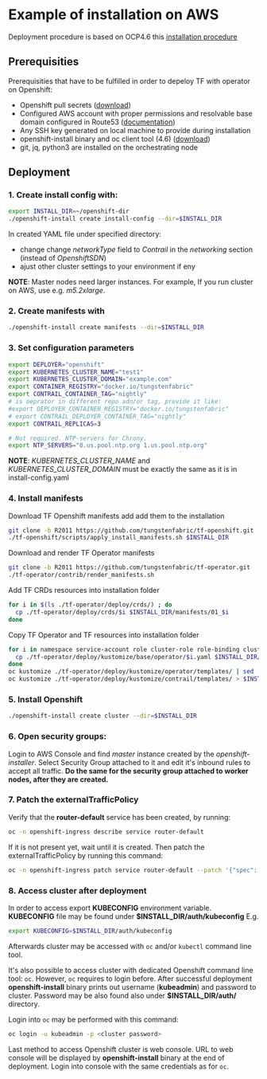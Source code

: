 
# Example of installation on AWS

Deployment procedure is based on OCP4.6 this [installation procedure](https://docs.openshift.com/container-platform/4.6/installing/installing_aws/installing-aws-customizations.html)

## Prerequisities
Prerequisities that have to be fulfilled in order to depeloy TF with operator on Openshift:
* Openshift pull secrets ([download](https://cloud.redhat.com/openshift/install/pull-secret))
* Configured AWS account with proper permissions and resolvable base domain configured in Route53 ([documentation](https://docs.openshift.com/container-platform/4.6/installing/installing_aws/installing-aws-account.html#installing-aws-account))
* Any SSH key generated on local machine to provide during installation
* openshift-install binary and oc client tool (4.6) ([download](https://mirror.openshift.com/pub/openshift-v4/clients/ocp/latest-4.6))
* git, jq, python3 are installed on the orchestrating node

## Deployment

### 1. Create install config with:
```bash
export INSTALL_DIR=~/openshift-dir
./openshift-install create install-config --dir=$INSTALL_DIR
```
In created YAML file under specified directory:
- change change *networkType* field to *Contrail* in the *networking* section (instead of *OpenshiftSDN*)
- ajust other cluster settings to your environment if eny

**NOTE**: Master nodes need larger instances.
For example, If you run cluster on AWS, use e.g. *m5.2xlarge*.

### 2. Create manifests with
```bash
./openshift-install create manifests --dir=$INSTALL_DIR
```

### 3. Set configuration parameters
```bash
export DEPLOYER="openshift"
export KUBERNETES_CLUSTER_NAME="test1"
export KUBERNETES_CLUSTER_DOMAIN="example.com"
export CONTAINER_REGISTRY="docker.io/tungstenfabric"
export CONTRAIL_CONTAINER_TAG="nightly"
# is oeprator in different repo adn/or tag, provide it like:
#export DEPLOYER_CONTAINER_REGISTRY="docker.io/tungstenfabric"
# export CONTRAIL_DEPLOYER_CONTAINER_TAG="nightly"
export CONTRAIL_REPLICAS=3

# Not required. NTP-servers for Chrony.
export NTP_SERVERS="0.us.pool.ntp.org 1.us.pool.ntp.org"
```
**NOTE**: *KUBERNETES_CLUSTER_NAME* and *KUBERNETES_CLUSTER_DOMAIN* must be exactly the same as it is in install-config.yaml

### 4. Install manifests
Download TF Openshift manifests add add them to the installation 
```bash
git clone -b R2011 https://github.com/tungstenfabric/tf-openshift.git
./tf-openshift/scripts/apply_install_manifests.sh $INSTALL_DIR
```
Download and render TF Operator manifests
```bash
git clone -b R2011 https://github.com/tungstenfabric/tf-operator.git
./tf-operator/contrib/render_manifests.sh
```
Add TF CRDs resources into installation folder
```bash
for i in $(ls ./tf-operator/deploy/crds/) ; do
  cp ./tf-operator/deploy/crds/$i $INSTALL_DIR/manifests/01_$i
done
```
Copy TF Operator and TF resources into installation folder
```bash
for i in namespace service-account role cluster-role role-binding cluster-role-binding ; do
  cp ./tf-operator/deploy/kustomize/base/operator/$i.yaml $INSTALL_DIR/manifests/02-tf-operator-$i.yaml
done
oc kustomize ./tf-operator/deploy/kustomize/operator/templates/ | sed -n 'H; /---/h; ${g;p;}' > $INSTALL_DIR/manifests/02-tf-operator.yaml
oc kustomize ./tf-operator/deploy/kustomize/contrail/templates/ > $INSTALL_DIR/manifests/03-tf.yaml
```

### 5. Install Openshift
```bash
./openshift-install create cluster --dir=$INSTALL_DIR
```

### 6. Open security groups:
Login to AWS Console and find *master* instance created by the *openshift-installer*. Select Security Group attached to it and edit it's inbound rules to accept all traffic. **Do the same for the security group attached to worker nodes, after they are created.**

### 7. Patch the externalTrafficPolicy

Verify that the **router-default** service has been created, by running:
```bash
oc -n openshift-ingress describe service router-default
```
If it is not present yet, wait until it is created. Then patch the externalTrafficPolicy by running this command:
```bash
oc -n openshift-ingress patch service router-default --patch '{"spec": {"externalTrafficPolicy": "Cluster"}}'
```
### 8. Access cluster after deployment
In order to access export **KUBECONFIG** environment variable.
**KUBECONFIG** file may be found under **$INSTALL_DIR/auth/kubeconfig** E.g.
```bash
export KUBECONFIG=$INSTALL_DIR/auth/kubeconfig
```
Afterwards cluster may be accessed with `oc` and/or `kubectl` command line tool.

It's also possible to access cluster with dedicated Openshift command line tool: `oc`.
However, `oc` requires to login before.
After successful deployment **openshift-install** binary prints out username (**kubeadmin**) and password to cluster.
Password may be also found also under **$INSTALL_DIR/auth/** directory.

Login into `oc` may be performed with this command:
```bash
oc login -u kubeadmin -p <cluster password>
```
Last method to access Openshift cluster is web console.
URL to web console will be displayed by **openshift-install** binary at the end of deployment.
Login into console with the same credentials as for `oc`.
